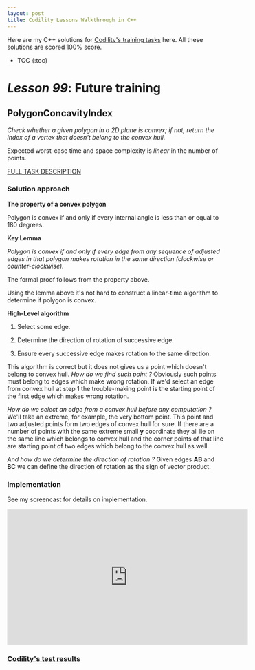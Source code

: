 ```yaml
---
layout: post
title: Codility Lessons Walkthrough in C++
---
```


Here are my C++ solutions for [Codility's training tasks](https://codility.com/programmers/lessons/) here. All these solutions are scored 100% score.

* TOC
{:toc}

# _Lesson 99_: Future training

## PolygonConcavityIndex

_Check whether a given polygon in a 2D plane is convex; if not, return the index of a vertex that doesn't belong to the
convex hull._

Expected worst-case time and space complexity is _linear_ in the number of points.


[FULL TASK DESCRIPTION](https://codility.com/programmers/task/polygon_concavity_index/)

### Solution approach

**The property of a convex polygon**

Polygon is convex if and only if every internal angle is less than or equal to 180 degrees. 

**Key Lemma**

_Polygon is convex if and only if every edge from any sequence of adjusted edges in that polygon makes rotation in the same direction (clockwise or counter-clockwise)._

The formal proof follows from the property above. 

Using the lemma above it's not hard to construct a linear-time algorithm to determine if polygon is convex.

**High-Level algorithm**

1) Select some edge.

2) Determine the direction of rotation of successive edge.

3) Ensure every successive edge makes rotation to the same direction.

This algorithm is correct but it does not gives us a point which doesn't belong to convex hull. _How do we find such point ?_ Obviously such points must belong to edges which make wrong rotation.
If we'd select an edge from convex hull at step 1 the trouble-making point is the starting point of the first edge which
makes wrong rotation.

_How do we select an edge from a convex hull before any computation ?_
We'll take an extreme, for example, the
very bottom point. This point and two adjusted points form two edges of convex hull for sure. If there are a number of
points with the same extreme small **y** coordinate they all lie on the same line which belongs to convex hull and the
corner points of that line are starting point of two edges which belong to the convex hull as well.

_And how do we determine the direction of rotation ?_
Given edges **AB** and **BC** we can define the direction of rotation as the sign of vector product.

### Implementation

<script src="https://gist.github.com/alekswn/41daba265510643d429f.js"></script>

See my screencast for details on implementation.

<iframe width="560" height="315" src="https://www.youtube.com/embed/so6rLC-JG5g" frameborder="0" allowfullscreen></iframe>

### [Codility's test results](https://codility.com/demo/results/trainingVXSGSW-9NM/)
